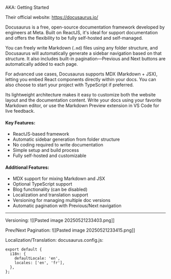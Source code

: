 AKA: Getting Started

Their official website:
https://docusaurus.io/

Docusaurus is a free, open-source documentation framework developed by engineers at Meta. Built on ReactJS, it's ideal for support documentation and offers the flexibility to be fully self-hosted and self-managed.

You can freely write Markdown (`.md`) files using any folder structure, and Docusaurus will automatically generate a sidebar navigation based on that structure. It also includes built-in pagination—Previous and Next buttons are automatically added to each page.

For advanced use cases, Docusaurus supports MDX (Markdown + JSX), letting you embed React components directly within your docs. You can also choose to start your project with TypeScript if preferred.

Its lightweight architecture makes it easy to customize both the website layout and the documentation content. Write your docs using your favorite Markdown editor, or use the Markdown Preview extension in VS Code for live feedback.
#### Key Features:
- ReactJS-based framework
- Automatic sidebar generation from folder structure
- No coding required to write documentation
- Simple setup and build process
- Fully self-hosted and customizable
#### Additional Features:
- MDX support for mixing Markdown and JSX
- Optional TypeScript support
- Blog functionality (can be disabled)
- Localization and translation support
- Versioning for managing multiple doc versions
- Automatic pagination with Previous/Next navigation

---

Versioning:
![[Pasted image 20250521233403.png]]

Prev/Next Pagination:
![[Pasted image 20250521233415.png]]

Localization/Translation:
docusaurus.config.js:
```
export default {  
  i18n: {  
    defaultLocale: 'en',  
    locales: ['en', 'fr'],  
  },  
};
```
